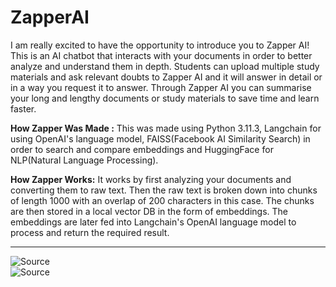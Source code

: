 # ZapperAI

I am really excited to have the opportunity to introduce you to Zapper AI!
This is an AI chatbot that interacts with your documents in order to better analyze and understand them in depth. Students can upload multiple study materials and ask relevant doubts to Zapper AI and it will answer in detail or in a way you request it to answer.
Through Zapper AI you can summarise your long and lengthy documents or study materials to save time and learn faster.

**How Zapper Was Made :**
This was made using Python 3.11.3, Langchain for using OpenAI's language model, FAISS(Facebook AI Similarity Search) in order to search and compare embeddings and HuggingFace for NLP(Natural Language Processing).

**How Zapper Works:**
It works by first analyzing your documents and converting them to raw text.
Then the raw text is broken down into chunks of length 1000 with an overlap of 200 characters in this case. The chunks are then stored in a local vector DB in the form of embeddings. The embeddings are later fed into Langchain's OpenAI language model to process and return the required result.

<hr/>

![Source](https://scontent.cdninstagram.com/v/t51.2885-15/381862990_293973903366336_6085095540263788887_n.jpg?stp=dst-jpg_e35&efg=eyJ2ZW5jb2RlX3RhZyI6ImltYWdlX3VybGdlbi4xNDQweDEzMzcuc2RyIn0&_nc_ht=scontent.cdninstagram.com&_nc_cat=100&_nc_ohc=uB2weU6fOXsAX9fizWf&edm=APs17CUBAAAA&ccb=7-5&ig_cache_key=MzE5ODkzNzc3Njk2NzY4OTQwMA%3D%3D.2-ccb7-5&oh=00_AfDPeDrCI8-epGmEo3vF3vkY9cQKHyUP-HzI28RA9sykUA&oe=656DDFBB&_nc_sid=10d13b)
<br />
![Source](https://scontent.cdninstagram.com/v/t51.2885-15/382058868_863761558205312_2400204260491555433_n.jpg?stp=dst-jpg_e35&efg=eyJ2ZW5jb2RlX3RhZyI6ImltYWdlX3VybGdlbi4xNDQweDEzMzcuc2RyIn0&_nc_ht=scontent.cdninstagram.com&_nc_cat=108&_nc_ohc=kdtVPK223b8AX-cu-8N&edm=APs17CUBAAAA&ccb=7-5&ig_cache_key=MzE5ODkzNzc3NzE2MDY2MzgxMQ%3D%3D.2-ccb7-5&oh=00_AfBdDOfxZa0KJpT1Tuvxe8e20cYI82MSEZhS56d-ezVpNw&oe=656EA078&_nc_sid=10d13b)
